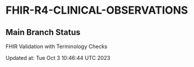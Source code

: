 # FHIR-R4-CLINICAL-OBSERVATIONS

## Main Branch Status

FHIR Validation with Terminology Checks 

Updated at: Tue Oct  3 10:46:44 UTC 2023
